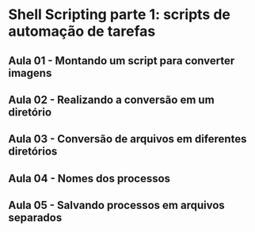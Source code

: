 # Shell Scripting parte 1: scripts de automação de tarefas

## Aula 01 - Montando um script para converter imagens

## Aula 02 - Realizando a conversão em um diretório

## Aula 03 - Conversão de arquivos em diferentes diretórios

## Aula 04 - Nomes dos processos

## Aula 05 - Salvando processos em arquivos separados